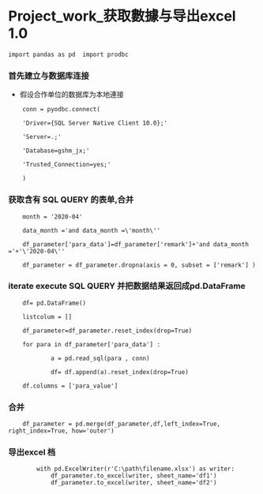 # Project_work_获取數據与导出excel 1.0 

`
import pandas as pd 
import prodbc
`

### 首先建立与数据库连接
* 假设合作单位的数据库为本地連接

```   
    conn = pyodbc.connect(   

    'Driver={SQL Server Native Client 10.0};'
    
    'Server=.;'  
    
    'Database=gshm_jx;'  
    
    'Trusted_Connection=yes;'  
    
    )
```

### 获取含有 SQL QUERY 的表单,合并

```
    month = '2020-04'  

    data_month ='and data_month =\'month\''  

    df_parameter['para_data']=df_parameter['remark']+'and data_month ='+'\'2020-04\''  

    df_parameter = df_parameter.dropna(axis = 0, subset = ['remark'] )  

```

### iterate execute SQL QUERY 并把数据结果返回成pd.DataFrame 

```
    df= pd.DataFrame()  

    listcolum = []  

    df_parameter=df_parameter.reset_index(drop=True)  

    for para in df_parameter['para_data'] :   

            a = pd.read_sql(para , conn)  

            df= df.append(a).reset_index(drop=True)  

    df.columns = ['para_value']  

```

### 合并 

```
    df_parameter = pd.merge(df_parameter,df,left_index=True, right_index=True, how='outer')
```
### 导出excel 档 

```
        with pd.ExcelWriter(r'C:\path\filename.xlsx') as writer:
            df_parameter.to_excel(writer, sheet_name='df1')
            df_parameter.to_excel(writer, sheet_name='df2')
```



